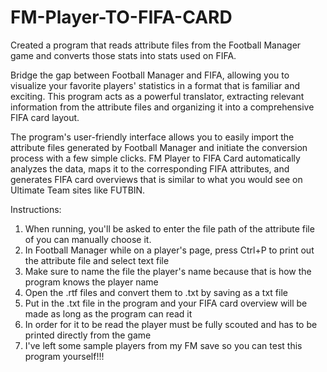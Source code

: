 # FM-Player-TO-FIFA-CARD
Created a program that reads attribute files from the Football Manager game and converts those stats into stats used on FIFA.


Bridge the gap between Football Manager and FIFA, allowing you to visualize your favorite players' statistics in a format that is familiar and exciting. This program acts as a powerful translator, extracting relevant information from the attribute files and organizing it into a comprehensive FIFA card layout.

The program's user-friendly interface allows you to easily import the attribute files generated by Football Manager and initiate the conversion process with a few simple clicks. FM Player to FIFA Card automatically analyzes the data, maps it to the corresponding FIFA attributes, and generates FIFA card overviews that is similar to what you would see on Ultimate Team sites like FUTBIN.

Instructions:
1. When running, you'll be asked to enter the file path of the attribute file of you can manually choose it.
2. In Football Manager while on a player's page, press Ctrl+P to print out the attribute file and select text file
3. Make sure to name the file the player's name because that is how the program knows the player name
4. Open the .rtf files and convert them to .txt by saving as a txt file
5. Put in the .txt file in the program and your FIFA card overview will be made as long as the program can read it
6. In order for it to be read the player must be fully scouted and has to be printed directly from the game
7. I've left some sample players from my FM save so you can test this program yourself!!!
